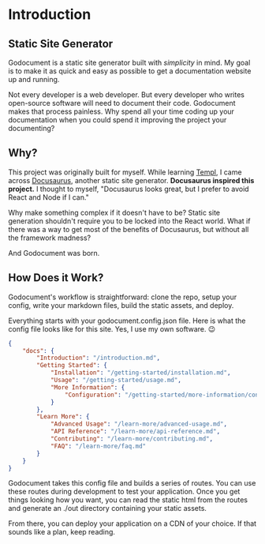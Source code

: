 # Introduction

## Static Site Generator

Godocument is a static site generator built with *simplicity* in mind. My goal is to make it as quick and easy as possible to get a documentation website up and running. 

Not every developer is a web developer. But every developer who writes open-source software will need to document their code. Godocument makes that process painless. Why spend all your time coding up your documentation when you could spend it improving the project your documenting?

## Why?

This project was originally built for myself. While learning [Templ](https://templ.guide), I came across [Docusaurus](https://docusaurus.io/docs), another static site generator. **Docusaurus inspired this project.** I thought to myself, "Docusaurus looks great, but I prefer to avoid React and Node if I can." 

Why make something complex if it doesn't have to be? Static site generation shouldn't require you to be locked into the React world. What if there was a way to get most of the benefits of Docusaurus, but without all the framework madness?

And Godocument was born.

## How Does it Work?

Godocument's workflow is straightforward: clone the repo, setup your config, write your markdown files, build the static assets, and deploy.

Everything starts with your godocument.config.json file. Here is what the config file looks like for this site. Yes, I use my own software. 😉

```json
{
    "docs": {
        "Introduction": "/introduction.md",
        "Getting Started": {
            "Installation": "/getting-started/installation.md",
            "Usage": "/getting-started/usage.md",
            "More Information": {
                "Configuration": "/getting-started/more-information/configuration.md"
            }
        },
        "Learn More": {
            "Advanced Usage": "/learn-more/advanced-usage.md",
            "API Reference": "/learn-more/api-reference.md",
            "Contributing": "/learn-more/contributing.md",
            "FAQ": "/learn-more/faq.md"
        }
    }
}

```

Godocument takes this config file and builds a series of routes. You can use these routes during development to test your application. Once you get things looking how you want, you can read the static html from the routes and generate an ./out directory containing your static assets.

From there, you can deploy your application on a CDN of your choice. If that sounds like a plan, keep reading.